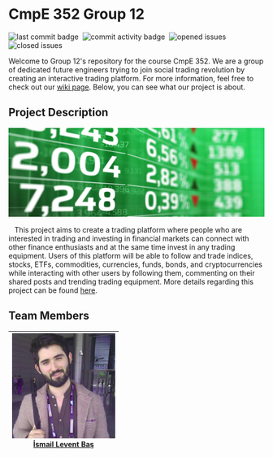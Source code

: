 # CmpE 352 Group 12

![last commit badge](https://img.shields.io/github/last-commit/bounswe/bounswe2019group12.svg?style=for-the-badge)&nbsp;
![commit activity badge](https://img.shields.io/github/commit-activity/m/bounswe/bounswe2019group12.svg?color=green&style=for-the-badge)&nbsp;
![opened issues](https://img.shields.io/github/issues-raw/bounswe/bounswe2019group12.svg?color=yellowgreen&style=for-the-badge)&nbsp;
![closed issues](https://img.shields.io/github/issues-closed-raw/bounswe/bounswe2019group12.svg?color=yellow&style=for-the-badge)

 Welcome to Group 12's repository for the course CmpE 352. We are a group of dedicated future engineers trying to join social trading revolution by creating an interactive trading platform. For more information, feel free to check out our [wiki page](https://github.com/bounswe/bounswe2019group12/wiki). Below, you can see what our project is about.

## Project Description 

![stock market image](https://github.com/bounswe/bounswe2019group12/blob/master/resources/images/stock_market_image.png)


&nbsp;&nbsp; This project aims to create a trading platform where people who are interested in trading and investing in financial markets can connect with other finance enthusiasts and at the same time invest in any trading equipment. Users of this platform will be able to follow and trade indices, stocks, ETFs, commodities, currencies, funds, bonds, and cryptocurrencies while interacting with other users by following them, commenting on their shared posts and trending trading equipment. More details regarding this project can be found [here](https://github.com/bounswe/bounswe2019group12/blob/master/resources/CMPE352_Spring20182019_TradersPlatform.pdf).

## Team Members

![](https://github.com/bounswe/bounswe2019group12/blob/master/resources/images/ismail_levent_bas.png) <br /> [İsmail Levent Baş](https://github.com/bounswe/bounswe2019group12/wiki/%C4%B0smail-Levent-Ba%C5%9F) | 
------ | 
